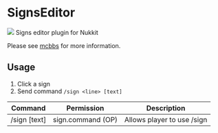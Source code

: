 # SignsEditor
[![](http://i.loli.net/2018/08/15/5b732ea3c9d5b.png)](http://www.mcbbs.net/thread-814526-1-1.html "告示牌编辑器")
Signs editor plugin for Nukkit

Please see [mcbbs](http://www.mcbbs.net/thread-814526-1-1.html) for more information.
## Usage
1. Click a sign
2. Send command `/sign <line> [text]`

| Command | Permission | Description |
| - | - | - |
| /sign <line> [text] | sign.command (OP) | Allows player to use /sign |
